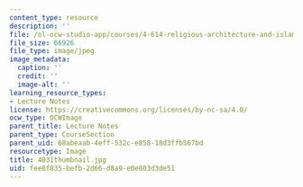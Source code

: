 ```yaml
---
content_type: resource
description: ''
file: /ol-ocw-studio-app/courses/4-614-religious-architecture-and-islamic-cultures-fall-2002/fee8f835befb2d66d8a9e0e803d3de51_4031thumbnail.jpg
file_size: 66926
file_type: image/jpeg
image_metadata:
  caption: ''
  credit: ''
  image-alt: ''
learning_resource_types:
- Lecture Notes
license: https://creativecommons.org/licenses/by-nc-sa/4.0/
ocw_type: OCWImage
parent_title: Lecture Notes
parent_type: CourseSection
parent_uid: 68abeaab-4eff-532c-e858-18d3ffb567bd
resourcetype: Image
title: 4031thumbnail.jpg
uid: fee8f835-befb-2d66-d8a9-e0e803d3de51
---
```

